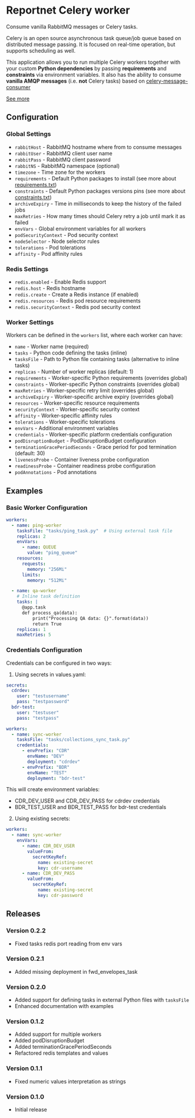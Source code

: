 # Reportnet Celery worker

Consume vanilla RabbitMQ messages or Celery tasks.

Celery is an open source asynchronous task queue/job queue based on distributed message passing. It is focused on real-time operation, but supports scheduling as well.

This application allows you to run multiple Celery workers together with your custom **Python dependencies** by passing **requirements** and **constraints** via environment variables. It also has the ability to consume **vanilla AMQP messages** (i.e. **not** Celery tasks) based on [celery-message-consumer](https://pypi.org/project/celery-message-consumer/)

[See more](https://github.com/eea/eea.docker.celery)

## Configuration

### Global Settings

- `rabbitHost` - RabbitMQ hostname where from to consume messages
- `rabbitUser` - RabbitMQ client user name
- `rabbitPass` - RabbitMQ client password
- `rabbitNS` - RabbitMQ namespace (optional)
- `timezone` - Time zone for the workers
- `requirements` - Default Python packages to install (see more about [requirements.txt](https://pip.pypa.io/en/stable/user_guide/#requirements-files))
- `constraints` - Default Python packages versions pins (see more about [constraints.txt](https://pip.pypa.io/en/stable/user_guide/#constraints-files))
- `archiveExpiry` - Time in milliseconds to keep the history of the failed jobs
- `maxRetries` - How many times should Celery retry a job until mark it as failed
- `envVars` - Global environment variables for all workers
- `podSecurityContext` - Pod security context
- `nodeSelector` - Node selector rules
- `tolerations` - Pod tolerations
- `affinity` - Pod affinity rules

### Redis Settings

- `redis.enabled` - Enable Redis support
- `redis.host` - Redis hostname
- `redis.create` - Create a Redis instance (if enabled)
- `redis.resources` - Redis pod resource requirements
- `redis.securityContext` - Redis pod security context

### Worker Settings

Workers can be defined in the `workers` list, where each worker can have:

- `name` - Worker name (required)
- `tasks` - Python code defining the tasks (inline)
- `tasksFile` - Path to Python file containing tasks (alternative to inline tasks)
- `replicas` - Number of worker replicas (default: 1)
- `requirements` - Worker-specific Python requirements (overrides global)
- `constraints` - Worker-specific Python constraints (overrides global)
- `maxRetries` - Worker-specific retry limit (overrides global)
- `archiveExpiry` - Worker-specific archive expiry (overrides global)
- `resources` - Worker-specific resource requirements
- `securityContext` - Worker-specific security context
- `affinity` - Worker-specific affinity rules
- `tolerations` - Worker-specific tolerations
- `envVars` - Additional environment variables
- `credentials` - Worker-specific platform credentials configuration
- `podDisruptionBudget` - PodDisruptionBudget configuration
- `terminationGracePeriodSeconds` - Grace period for pod termination (default: 30)
- `livenessProbe` - Container liveness probe configuration
- `readinessProbe` - Container readiness probe configuration
- `podAnnotations` - Pod annotations

## Examples

### Basic Worker Configuration

```yaml
workers:
  - name: ping-worker
    tasksFile: "tasks/ping_task.py"  # Using external task file
    replicas: 2
    envVars:
      - name: QUEUE
        value: "ping_queue"
    resources:
      requests:
        memory: "256Mi"
      limits:
        memory: "512Mi"

  - name: qa-worker
    # Inline task definition
    tasks: |
      @app.task
      def process_qa(data):
          print("Processing QA data: {}".format(data))
          return True
    replicas: 1
    maxRetries: 5
```

### Credentials Configuration

Credentials can be configured in two ways:

1. Using secrets in values.yaml:

```yaml
secrets:
  cdrdev:
    user: "testusername"
    pass: "testpassword"
  bdr-test:
    user: "testuser"
    pass: "testpass"

workers:
  - name: sync-worker
    tasksFile: "tasks/collections_sync_task.py"
    credentials:
      - envPrefix: "CDR"
        envName: "DEV"
        deployment: "cdrdev"
      - envPrefix: "BDR"
        envName: "TEST"
        deployment: "bdr-test"
```

This will create environment variables:
- CDR_DEV_USER and CDR_DEV_PASS for cdrdev credentials
- BDR_TEST_USER and BDR_TEST_PASS for bdr-test credentials

2. Using existing secrets:

```yaml
workers:
  - name: sync-worker
    envVars:
      - name: CDR_DEV_USER
        valueFrom:
          secretKeyRef:
            name: existing-secret
            key: cdr-username
      - name: CDR_DEV_PASS
        valueFrom:
          secretKeyRef:
            name: existing-secret
            key: cdr-password
```

## Releases
### Version 0.2.2
- Fixed tasks redis port reading from env vars

### Version 0.2.1
- Added missing deployment in fwd_envelopes_task

### Version 0.2.0
- Added support for defining tasks in external Python files with `tasksFile`
- Enhanced documentation with examples

### Version 0.1.2
- Added support for multiple workers
- Added podDisruptionBudget
- Added terminationGracePeriodSeconds
- Refactored redis templates and values

### Version 0.1.1
- Fixed numeric values interpretation as strings

### Version 0.1.0
- Initial release
